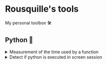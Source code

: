# Rousquille's tools

My personal toolbox 🛠

## Python 🐍

<details><summary>Measurement of the time used by a function</summary>
<p>

```py
import time
from rousquille_tools.decorators import time_def


@time_def
def func1():
    time.sleep(5)
```
Result:
```py
>>> func1()
[time_def] Function: func1 Time: 5.0s
```


</p>
</details>

<details><summary>Detect if python is executed in screen session</summary>
<p>

```py
>>> from rousquille_tools.shell import is_in_screen_session
>>> print(is_in_screen_session())
False
```

</p>
</details>
